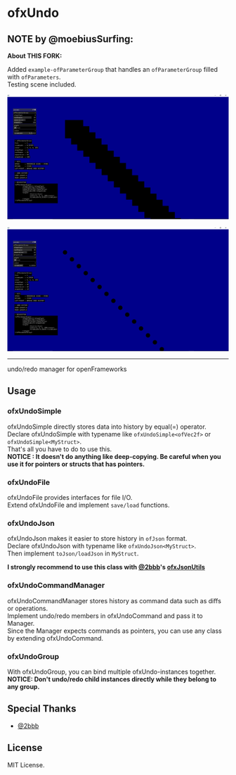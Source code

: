 # ofxUndo


## NOTE by @moebiusSurfing:  

**About THIS FORK:**  

Added `example-ofParameterGroup` that handles an `ofParameterGroup` filled with `ofParameters`.  
Testing scene included. 

![Alt text](/screenshot_example-ofParameterGroup_1.PNG?raw=true "screenshot_example-ofParameterGroup_1.PNG")  

![Alt text](/screenshot_example-ofParameterGroup_2.PNG?raw=true "screenshot_example-ofParameterGroup_2.PNG")


---------------------------------------- 


undo/redo manager for openFrameworks

## Usage

### ofxUndoSimple

ofxUndoSimple directly stores data into history by equal(=) operator.  
Declare ofxUndoSimple with typename like `ofxUndoSimple<ofVec2f>` or `ofxUndoSimple<MyStruct>`.  
That's all you have to do to use this.  
__NOTICE : It doesn't do anything like deep-copying. Be careful when you use it for pointers or structs that has pointers.__  

### ofxUndoFile

ofxUndoFile provides interfaces for file I/O.  
Extend ofxUndoFile and implement `save/load` functions.  

### ofxUndoJson

ofxUndoJson makes it easier to store history in `ofJson` format.  
Declare ofxUndoJson with typename like `ofxUndoJson<MyStruct>`.  
Then implement `toJson/loadJson` in `MyStruct`.  

__I strongly recommend to use this class with [@2bbb](https://github.com/2bbb)'s [ofxJsonUtils](https://github.com/2bbb/ofxJsonUtils)__

### ofxUndoCommandManager

ofxUndoCommandManager stores history as command data such as diffs or operations.  
Implement undo/redo members in ofxUndoCommand and pass it to Manager.  
Since the Manager expects commands as pointers, you can use any class by extending ofxUndoCommand.  

### ofxUndoGroup

With ofxUndoGroup, you can bind multiple ofxUndo-instances together.  
__NOTICE: Don't undo/redo child instances directly while they belong to any group.__

## Special Thanks

- [@2bbb](https://github.com/2bbb)

## License
MIT License.